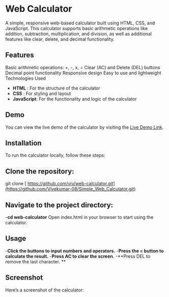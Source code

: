 # Web Calculator

A simple, responsive web-based calculator built using HTML, CSS, and JavaScript. This calculator supports basic arithmetic operations like addition, subtraction, multiplication, and division, as well as additional features like clear, delete, and decimal functionality.

## Features

Basic arithmetic operations: +, -, x, ÷
Clear (AC) and Delete (DEL) buttons
Decimal point functionality
Responsive design
Easy to use and lightweight
Technologies Used
- **HTML** : For the structure of the calculator
- **CSS** : For styling and layout
- **JavaScript**: For the functionality and logic of the calculator

## Demo
You can view the live demo of the calculator by visiting the [Live Demo Link](https://calculator-vivek-08.natlify.app).

## Installation
To run the calculator locally, follow these steps:

## Clone the repository: 
git clone [ https://github.com/viv/web-calculator.git](https://github.com/Vivekumar-08/Simple_Web_Calculator.git)

## Navigate to the project directory:
-**cd web-calculator**
Open index.html in your browser to start using the calculator.

## Usage
-**Click the buttons to input numbers and operators.**
-**Press the = button to calculate the result.**
-**Press AC to clear the screen.**
-**Press DEL to remove the last character. **

## Screenshot
Here’s a screenshot of the calculator:

